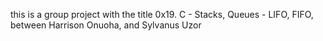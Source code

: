 this is a group project with the title 0x19. C - Stacks, Queues - LIFO, FIFO, between Harrison Onuoha, and Sylvanus Uzor

